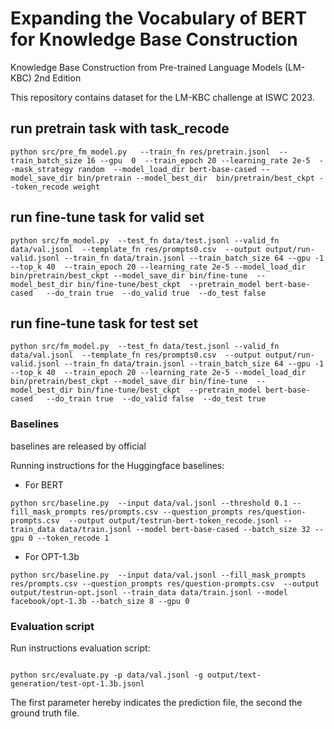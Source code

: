 
# Expanding the Vocabulary of BERT for Knowledge Base Construction

Knowledge Base Construction from Pre-trained Language Models (LM-KBC) 2nd Edition

This repository contains dataset for the LM-KBC challenge at ISWC 2023.

## run pretrain task with task_recode

```
python src/pre_fm_model.py   --train_fn res/pretrain.jsonl  --train_batch_size 16 --gpu  0  --train_epoch 20 --learning_rate 2e-5  --mask_strategy random  --model_load_dir bert-base-cased --model_save_dir bin/pretrain --model_best_dir  bin/pretrain/best_ckpt --token_recode weight 

```

## run fine-tune task for valid set

```
python src/fm_model.py  --test_fn data/test.jsonl --valid_fn data/val.jsonl  --template_fn res/prompts0.csv  --output output/run-valid.jsonl --train_fn data/train.jsonl --train_batch_size 64 --gpu -1 --top_k 40  --train_epoch 20 --learning_rate 2e-5 --model_load_dir  bin/pretrain/best_ckpt --model_save_dir bin/fine-tune  --model_best_dir bin/fine-tune/best_ckpt  --pretrain_model bert-base-cased   --do_train true  --do_valid true  --do_test false   

```

## run fine-tune task for test set

```
python src/fm_model.py  --test_fn data/test.jsonl --valid_fn data/val.jsonl  --template_fn res/prompts0.csv  --output output/run-valid.jsonl --train_fn data/train.jsonl --train_batch_size 64 --gpu -1 --top_k 40  --train_epoch 20 --learning_rate 2e-5 --model_load_dir  bin/pretrain/best_ckpt --model_save_dir bin/fine-tune  --model_best_dir bin/fine-tune/best_ckpt  --pretrain_model bert-base-cased   --do_train true  --do_valid false  --do_test true  
```


### Baselines

baselines are released by official

Running instructions for the Huggingface baselines:
 - For BERT

```python src/baseline.py  --input data/val.jsonl --threshold 0.1 --fill_mask_prompts res/prompts.csv --question_prompts res/question-prompts.csv  --output output/testrun-bert-token_recode.jsonl --train_data data/train.jsonl --model bert-base-cased --batch_size 32 --gpu 0 --token_recode 1 ```

 - For OPT-1.3b

```python src/baseline.py  --input data/val.jsonl --fill_mask_prompts res/prompts.csv --question_prompts res/question-prompts.csv  --output output/testrun-opt.jsonl --train_data data/train.jsonl --model facebook/opt-1.3b --batch_size 8 --gpu 0```

### Evaluation script

Run instructions evaluation script:
  ```

  python src/evaluate.py -p data/val.jsonl -g output/text-generation/test-opt-1.3b.jsonl
  
  ```

The first parameter hereby indicates the prediction file, the second the ground truth file.
